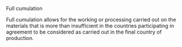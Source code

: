 Full cumulation

Full cumulation allows for the working or processing carried out on the materials that is more than insufficient in the countries participating in agreement to be considered as carried out in the final country of production.
